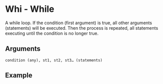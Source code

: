 # Whi - While

A while loop. If the condition (first argument) is true, all other arguments (statements) will be executed. Then the process is repeated, all statements executing until the condition is no longer true.

## Arguments

```condition (any), st1, st2, st3… (statements)```

## Example
<editor :code='`
While Example
by Milo Jacobs\n
was var one.
while les var 10:
pri var.
was var add var one...
`' 
:code-wordier="`
While Example
by Milo Jacobs\n
Was var one?
While it was less, that var, than 10:
I print the var.
After then was var add var to one...
`"
output-method='console'></editor>